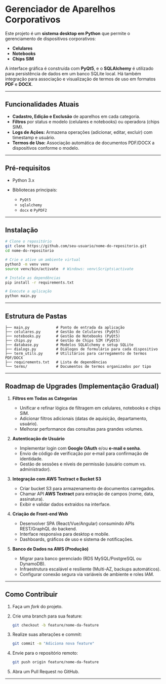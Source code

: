 # Gerenciador de Aparelhos Corporativos

Este projeto é um **sistema desktop em Python** que permite o gerenciamento de dispositivos corporativos:

* **Celulares**
* **Notebooks**
* **Chips SIM**

A interface gráfica é construída com **PyQt5**, e o **SQLAlchemy** é utilizado para persistência de dados em um banco SQLite local. Há também integração para associação e visualização de termos de uso em formatos **PDF** e **DOCX**.

---

## Funcionalidades Atuais

* **Cadastro, Edição e Exclusão** de aparelhos em cada categoria.
* **Filtros** por status e modelo (celulares e notebooks) ou operadora (chips SIM).
* **Logs de Ações:** Armazena operações (adicionar, editar, excluir) com timestamp e usuário.
* **Termos de Uso:** Associação automática de documentos PDF/DOCX a dispositivos conforme o modelo.

---

## Pré-requisitos

* Python 3.x
* Bibliotecas principais:

  * `PyQt5`
  * `sqlalchemy`
  * `docx` e `PyPDF2`

---

## Instalação

```bash
# Clone o repositório
git clone https://github.com/seu-usuario/nome-do-repositorio.git
cd nome-do-repositorio

# Crie e ative um ambiente virtual
python3 -m venv venv
source venv/bin/activate  # Windows: venv\Scripts\activate

# Instale as dependências
pip install -r requirements.txt

# Execute a aplicação
python main.py
```

---

## Estrutura de Pastas

```text
├── main.py            # Ponto de entrada da aplicação
├── celulares.py       # Gestão de Celulares (PyQt5)
├── notebooks.py       # Gestão de Notebooks (PyQt5)
├── chips.py           # Gestão de Chips SIM (PyQt5)
├── database.py        # Modelos SQLAlchemy e setup SQLite
├── dialogs.py         # Diálogos de formulário para cada dispositivo
├── term_utils.py      # Utilitários para carregamento de termos PDF/DOCX
├── requirements.txt   # Lista de dependências
└── terms/             # Documentos de termos organizados por tipo
```

---

## Roadmap de Upgrades (Implementação Gradual)

1. **Filtros em Todas as Categorias**

   * Unificar e refinar lógica de filtragem em celulares, notebooks e chips SIM.
   * Adicionar filtros adicionais (datas de aquisição, departamento, usuário).
   * Melhorar performance das consultas para grandes volumes.

2. **Autenticação de Usuário**

   * Implementar login com **Google OAuth** e/ou **e‑mail e senha**.
   * Envio de código de verificação por e‑mail para confirmação de identidade.
   * Gestão de sessões e níveis de permissão (usuário comum vs. administrador).

3. **Integração com AWS Textract e Bucket S3**

   * Criar bucket S3 para armazenamento de documentos carregados.
   * Chamar API **AWS Textract** para extração de campos (nome, data, assinatura).
   * Exibir e validar dados extraídos na interface.

4. **Criação de Front‑end Web**

   * Desenvolver SPA (React/Vue/Angular) consumindo APIs REST/GraphQL do backend.
   * Interface responsiva para desktop e mobile.
   * Dashboards, gráficos de uso e sistema de notificações.

5. **Banco de Dados na AWS (Produção)**

   * Migrar para banco gerenciado (RDS MySQL/PostgreSQL ou DynamoDB).
   * Infraestrutura escalável e resiliente (Multi-AZ, backups automáticos).
   * Configurar conexão segura via variáveis de ambiente e roles IAM.

---

## Como Contribuir

1. Faça um *fork* do projeto.
2. Crie uma branch para sua feature:

   ```bash
   git checkout -b feature/nome-da-feature
   ```
3. Realize suas alterações e commit:

   ```bash
   git commit -m "Adiciona nova feature"
   ```
4. Envie para o repositório remoto:

   ```bash
   git push origin feature/nome-da-feature
   ```
5. Abra um Pull Request no GitHub.

---
